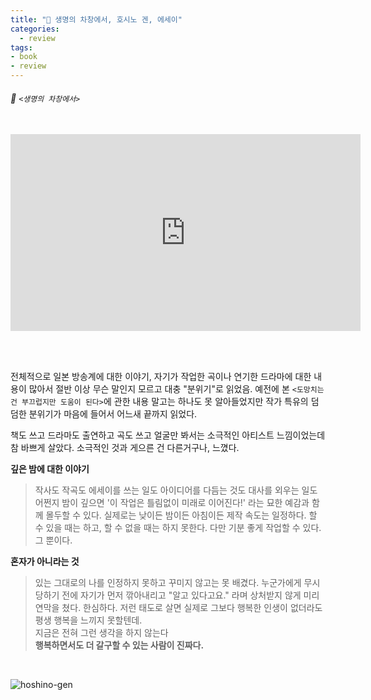 ```yaml
---
title: "📖 생명의 차창에서, 호시노 겐, 에세이"
categories:
  - review
tags:
- book
- review
---
```


###### 📖 `<생명의 차창에서>`

<br>

<iframe width="560" height="315" src="https://www.youtube.com/embed/jhOVibLEDhA" title="YouTube video player" frameborder="0" allow="accelerometer; autoplay; clipboard-write; encrypted-media; gyroscope; picture-in-picture" allowfullscreen></iframe>


<br><br>

전체적으로 일본 방송계에 대한 이야기, 자기가 작업한 곡이나 연기한 드라마에 대한 내용이 많아서 절반 이상 무슨 말인지 모르고 대충 "분위기"로 읽었음. 예전에 본 `<도망치는 건 부끄럽지만 도움이 된다>`에 관한 내용 말고는 하나도 못 알아들었지만 작가 특유의 덤덤한 분위기가 마음에 들어서 어느새 끝까지 읽었다.

책도 쓰고 드라마도 출연하고 곡도 쓰고 얼굴만 봐서는 소극적인 아티스트 느낌이었는데 참 바쁘게 살았다. 소극적인 것과 게으른 건 다른거구나, 느꼈다.

**깊은 밤에 대한 이야기**

> 작사도 작곡도 에세이를 쓰는 일도 아이디어를 다듬는 것도 대사를 외우는 일도 어쩐지 밤이 깊으면 '이 작업은 틀림없이 미래로 이어진다!' 라는 묘한 예감과 함께 몰두할 수 있다. 실제로는 낮이든 밤이든 아침이든 제작 속도는 일정하다. 할 수 있을 때는 하고, 할 수 없을 때는 하지 못한다. 다만 기분 좋게 작업할 수 있다. 그 뿐이다.

**혼자가 아니라는 것**

> 있는 그대로의 나를 인정하지 못하고 꾸미지 않고는 못 배겼다. 누군가에게 무시당하기 전에 자기가 먼저 깎아내리고 "알고 있다고요." 라며 상처받지 않게 미리 연막을 쳤다. 한심하다. 저런 태도로 살면 실제로 그보다 행복한 인생이 없더라도 평생 행복을 느끼지 못할텐데. <br> 지금은 전혀 그런 생각을 하지 않는다 <br> <strong>행복하면서도 더 갈구할 수 있는 사람이 진짜다.</strong>

<br>

![hoshino-gen](https://pbs.twimg.com/media/EU-rLexXsAAJa-4.png)
